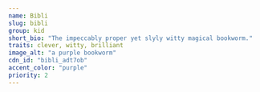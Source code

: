 ```yaml
---
name: Bibli
slug: bibli
group: kid
short_bio: "The impeccably proper yet slyly witty magical bookworm."
traits: clever, witty, brilliant
image_alt: "a purple bookworm"
cdn_id: "bibli_adt7ob"
accent_color: "purple"
priority: 2
---
```

